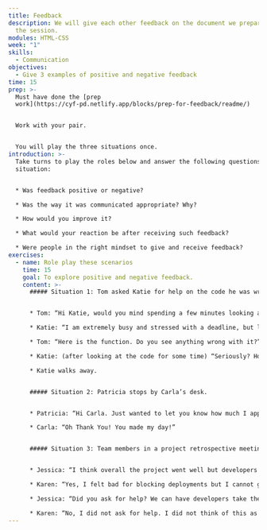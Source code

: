 ```yaml
---
title: Feedback
description: We will give each other feedback on the document we prepared before
  the session.
modules: HTML-CSS
week: "1"
skills:
  - Communication
objectives:
  - Give 3 examples of positive and negative feedback
time: 15
prep: >-
  Must have done the [prep
  work](https://cyf-pd.netlify.app/blocks/prep-for-feedback/readme/)


  Work with your pair.


  You will play the three situations once.
introduction: >-
  Take turns to play the roles below and answer the following questions for each
  situation:


  * Was feedback positive or negative?

  * Was the way it was communicated appropriate? Why?

  * How would you improve it?

  * What would your reaction be after receiving such feedback?

  * Were people in the right mindset to give and receive feedback?
exercises:
  - name: Role play these scenarios
    time: 15
    goal: To explore positive and negative feedback.
    content: >-
      ##### Situation 1: Tom asked Katie for help on the code he was writing.


      * Tom: “Hi Katie, would you mind spending a few minutes looking at this function I am working on? I can’t seem to find what’s wrong with the code.”

      * Katie: “I am extremely busy and stressed with a deadline, but let me have a look.”

      * Tom: “Here is the function. Do you see anything wrong with it?”

      * Katie: (after looking at the code for some time) “Seriously? How could you miss this? You are missing an End statement. You need to be more careful when writing code so you only ask for help for things that are not this obvious.”

      * Katie walks away.


      ##### Situation 2: Patricia stops by Carla’s desk.


      * Patricia: “Hi Carla. Just wanted to let you know how much I appreciate the work you did in the last project and I hope we get to work together again”

      * Carla: “Oh Thank You! You made my day!”


      ##### Situation 3: Team members in a project retrospective meeting discuss things they did well and things that need improvement.


      * Jessica: “I think overall the project went well but developers were constantly waiting for Karen to finish testing their code before they could deploy to Production. She was overwhelmed with the amount of work on her plate”

      * Karen: “Yes, I felt bad for blocking deployments but I cannot give my approval until I have completed testing the code.”

      * Jessica: “Did you ask for help? We can have developers take the role of QA tester when you are overwhelmed.”

      * Karen: “No, I did not ask for help. I did not think of this as an option. I will start implementing this strategy going forward”
---
```

